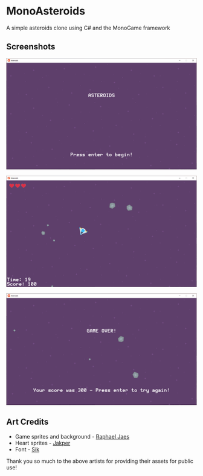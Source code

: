 # MonoAsteroids
A simple asteroids clone using C# and the MonoGame framework

## Screenshots
![Main Menu](https://github.com/Alftron/MonoAsteroids/blob/master/Screenshots/MainMenu.PNG)

![In Game](https://github.com/Alftron/MonoAsteroids/blob/master/Screenshots/InGame.PNG)

![Game over](https://github.com/Alftron/MonoAsteroids/blob/master/Screenshots/GameOver.PNG)

## Art Credits
* Game sprites and background - [Raphael Jaes](https://raphaeljaes.itch.io/asteroids-mini-template)
* Heart sprites - [Jakper](https://jakper.itch.io/life-hud-and-buffs)
* Font - [Sik](https://sik.itch.io/fonts)

Thank you so much to the above artists for providing their assets for public use!
